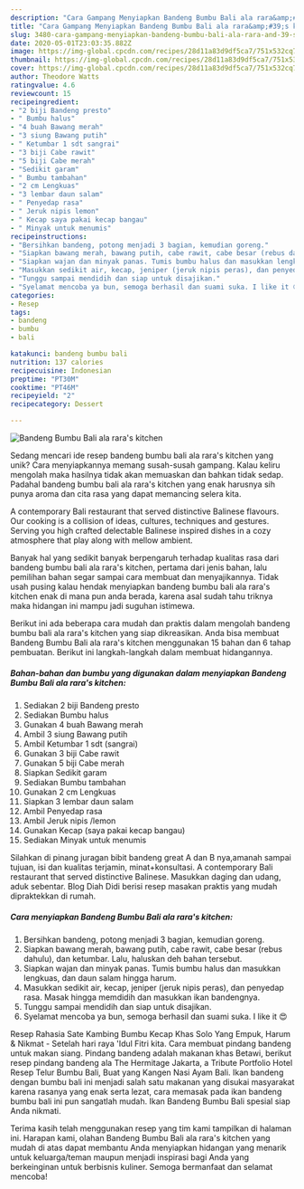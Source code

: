 ```yaml
---
description: "Cara Gampang Menyiapkan Bandeng Bumbu Bali ala rara&amp;#39;s kitchen Anti Gagal"
title: "Cara Gampang Menyiapkan Bandeng Bumbu Bali ala rara&amp;#39;s kitchen Anti Gagal"
slug: 3480-cara-gampang-menyiapkan-bandeng-bumbu-bali-ala-rara-and-39-s-kitchen-anti-gagal
date: 2020-05-01T23:03:35.882Z
image: https://img-global.cpcdn.com/recipes/28d11a83d9df5ca7/751x532cq70/bandeng-bumbu-bali-ala-raras-kitchen-foto-resep-utama.jpg
thumbnail: https://img-global.cpcdn.com/recipes/28d11a83d9df5ca7/751x532cq70/bandeng-bumbu-bali-ala-raras-kitchen-foto-resep-utama.jpg
cover: https://img-global.cpcdn.com/recipes/28d11a83d9df5ca7/751x532cq70/bandeng-bumbu-bali-ala-raras-kitchen-foto-resep-utama.jpg
author: Theodore Watts
ratingvalue: 4.6
reviewcount: 15
recipeingredient:
- "2 biji Bandeng presto"
- " Bumbu halus"
- "4 buah Bawang merah"
- "3 siung Bawang putih"
- " Ketumbar 1 sdt sangrai"
- "3 biji Cabe rawit"
- "5 biji Cabe merah"
- "Sedikit garam"
- " Bumbu tambahan"
- "2 cm Lengkuas"
- "3 lembar daun salam"
- " Penyedap rasa"
- " Jeruk nipis lemon"
- " Kecap saya pakai kecap bangau"
- " Minyak untuk menumis"
recipeinstructions:
- "Bersihkan bandeng, potong menjadi 3 bagian, kemudian goreng."
- "Siapkan bawang merah, bawang putih, cabe rawit, cabe besar (rebus dahulu), dan ketumbar. Lalu, haluskan deh bahan tersebut."
- "Siapkan wajan dan minyak panas. Tumis bumbu halus dan masukkan lengkuas, dan daun salam hingga harum."
- "Masukkan sedikit air, kecap, jeniper (jeruk nipis peras), dan penyedap rasa. Masak hingga memdidih dan masukkan ikan bandengnya."
- "Tunggu sampai mendidih dan siap untuk disajikan."
- "Syelamat mencoba ya bun, semoga berhasil dan suami suka. I like it 😍"
categories:
- Resep
tags:
- bandeng
- bumbu
- bali

katakunci: bandeng bumbu bali 
nutrition: 137 calories
recipecuisine: Indonesian
preptime: "PT30M"
cooktime: "PT46M"
recipeyield: "2"
recipecategory: Dessert

---
```



![Bandeng Bumbu Bali ala rara&#39;s kitchen](https://img-global.cpcdn.com/recipes/28d11a83d9df5ca7/751x532cq70/bandeng-bumbu-bali-ala-raras-kitchen-foto-resep-utama.jpg)

Sedang mencari ide resep bandeng bumbu bali ala rara&#39;s kitchen yang unik? Cara menyiapkannya memang susah-susah gampang. Kalau keliru mengolah maka hasilnya tidak akan memuaskan dan bahkan tidak sedap. Padahal bandeng bumbu bali ala rara&#39;s kitchen yang enak harusnya sih punya aroma dan cita rasa yang dapat memancing selera kita.

A contemporary Bali restaurant that served distinctive Balinese flavours. Our cooking is a collision of ideas, cultures, techniques and gestures. Serving you high crafted delectable Balinese inspired dishes in a cozy atmosphere that play along with mellow ambient.

Banyak hal yang sedikit banyak berpengaruh terhadap kualitas rasa dari bandeng bumbu bali ala rara&#39;s kitchen, pertama dari jenis bahan, lalu pemilihan bahan segar sampai cara membuat dan menyajikannya. Tidak usah pusing kalau hendak menyiapkan bandeng bumbu bali ala rara&#39;s kitchen enak di mana pun anda berada, karena asal sudah tahu triknya maka hidangan ini mampu jadi suguhan istimewa.


Berikut ini ada beberapa cara mudah dan praktis dalam mengolah bandeng bumbu bali ala rara&#39;s kitchen yang siap dikreasikan. Anda bisa membuat Bandeng Bumbu Bali ala rara&#39;s kitchen menggunakan 15 bahan dan 6 tahap pembuatan. Berikut ini langkah-langkah dalam membuat hidangannya.

<!--inarticleads1-->

##### Bahan-bahan dan bumbu yang digunakan dalam menyiapkan Bandeng Bumbu Bali ala rara&#39;s kitchen:

1. Sediakan 2 biji Bandeng presto
1. Sediakan  Bumbu halus
1. Gunakan 4 buah Bawang merah
1. Ambil 3 siung Bawang putih
1. Ambil  Ketumbar 1 sdt (sangrai)
1. Gunakan 3 biji Cabe rawit
1. Gunakan 5 biji Cabe merah
1. Siapkan Sedikit garam
1. Sediakan  Bumbu tambahan
1. Gunakan 2 cm Lengkuas
1. Siapkan 3 lembar daun salam
1. Ambil  Penyedap rasa
1. Ambil  Jeruk nipis /lemon
1. Gunakan  Kecap (saya pakai kecap bangau)
1. Sediakan  Minyak untuk menumis


Silahkan di pinang juragan bibit bandeng great A dan B nya,amanah sampai tujuan, isi dan kualitas terjamin, minat+konsultasi. A contemporary Bali restaurant that served distinctive Balinese. Masukkan daging dan udang, aduk sebentar. Blog Diah Didi berisi resep masakan praktis yang mudah dipraktekkan di rumah. 

<!--inarticleads2-->

##### Cara menyiapkan Bandeng Bumbu Bali ala rara&#39;s kitchen:

1. Bersihkan bandeng, potong menjadi 3 bagian, kemudian goreng.
1. Siapkan bawang merah, bawang putih, cabe rawit, cabe besar (rebus dahulu), dan ketumbar. Lalu, haluskan deh bahan tersebut.
1. Siapkan wajan dan minyak panas. Tumis bumbu halus dan masukkan lengkuas, dan daun salam hingga harum.
1. Masukkan sedikit air, kecap, jeniper (jeruk nipis peras), dan penyedap rasa. Masak hingga memdidih dan masukkan ikan bandengnya.
1. Tunggu sampai mendidih dan siap untuk disajikan.
1. Syelamat mencoba ya bun, semoga berhasil dan suami suka. I like it 😍


Resep Rahasia Sate Kambing Bumbu Kecap Khas Solo Yang Empuk, Harum &amp; Nikmat - Setelah hari raya &#39;Idul Fitri kita. Cara membuat pindang bandeng untuk makan siang. Pindang bandeng adalah makanan khas Betawi, berikut resep pindang bandeng ala The Hermitage Jakarta, a Tribute Portfolio Hotel Resep Telur Bumbu Bali, Buat yang Kangen Nasi Ayam Bali. Ikan bandeng dengan bumbu bali ini menjadi salah satu makanan yang disukai masyarakat karena rasanya yang enak serta lezat, cara memasak pada ikan bandeng bumbu bali ini pun sangatlah mudah. Ikan Bandeng Bumbu Bali spesial siap Anda nikmati. 

Terima kasih telah menggunakan resep yang tim kami tampilkan di halaman ini. Harapan kami, olahan Bandeng Bumbu Bali ala rara&#39;s kitchen yang mudah di atas dapat membantu Anda menyiapkan hidangan yang menarik untuk keluarga/teman maupun menjadi inspirasi bagi Anda yang berkeinginan untuk berbisnis kuliner. Semoga bermanfaat dan selamat mencoba!

